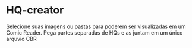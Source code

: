 # HQ-creator

Selecione suas imagens ou pastas para poderem ser visualizadas em um Comic Reader. Pega partes separadas de HQs e as juntam em um único arquvio CBR

